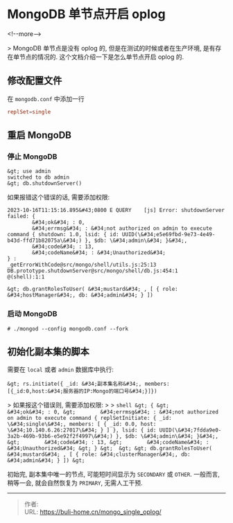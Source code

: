 # MongoDB 单节点开启 oplog


&lt;!--more--&gt;



&gt; MongoDB 单节点是没有 oplog 的, 但是在测试的时候或者在生产环境, 是有存在单节点的情况的. 这个文档介绍一下是怎么单节点开启 oplog 的.

## 修改配置文件

在 `mongodb.conf` 中添加一行

```conf
replSet=single
```

## 重启 MongoDB

### 停止 MongoDB

```shell
&gt; use admin
switched to db admin
&gt; db.shutdownServer()
```

如果报错这个错误的话, 需要添加权限: 

```shell
2023-10-16T11:15:16.895&#43;0800 E QUERY    [js] Error: shutdownServer failed: {
        &#34;ok&#34; : 0,
        &#34;errmsg&#34; : &#34;not authorized on admin to execute command { shutdown: 1.0, lsid: { id: UUID(\&#34;e5e69fbd-9e73-4e49-b43d-ffd71b82075a\&#34;) }, $db: \&#34;admin\&#34; }&#34;,
        &#34;code&#34; : 13,
        &#34;codeName&#34; : &#34;Unauthorized&#34;
} :
_getErrorWithCode@src/mongo/shell/utils.js:25:13
DB.prototype.shutdownServer@src/mongo/shell/db.js:454:1
@(shell):1:1

&gt; db.grantRolesToUser( &#34;mustard&#34; , [ { role: &#34;hostManager&#34;, db: &#34;admin&#34; } ])
```

### 启动 MongoDB

```shell
# ./mongod --config mongodb.conf --fork
```

## 初始化副本集的脚本

需要在 `local` 或者 `admin` 数据库中执行: 

```shell
&gt; rs.initiate({ _id: &#34;副本集名称&#34;, members: [{_id:0,host:&#34;服务器的IP:Mongo的端口号&#34;}]})
```

&gt; 如果报这个错误则, 需要添加权限: 
&gt;
&gt; ```shell
&gt; {
&gt; 		&#34;ok&#34; : 0,
&gt; 		&#34;errmsg&#34; : &#34;not authorized on admin to execute command { replSetInitiate: { _id: \&#34;single\&#34;, members: [ { _id: 0.0, host: \&#34;10.140.6.26:27017\&#34; } ] }, lsid: { id: UUID(\&#34;7fdda9e0-3a2b-469b-93b6-e5e92f2f4997\&#34;) }, $db: \&#34;admin\&#34; }&#34;,
&gt; 		&#34;code&#34; : 13,
&gt; 		&#34;codeName&#34; : &#34;Unauthorized&#34;
&gt; }
&gt; 
&gt; &gt; db.grantRolesToUser( &#34;mustard&#34; , [ { role: &#34;clusterManager&#34;, db: &#34;admin&#34; } ])
&gt; ```

初始完, 副本集中唯一的节点, 可能短时间显示为 `SECONDARY` 或 `OTHER`. 一般而言, 稍等一会, 就会自然恢复为 `PRIMARY`, 无需人工干预. 


---

> 作者:   
> URL: https://buli-home.cn/mongo_single_oplog/  

